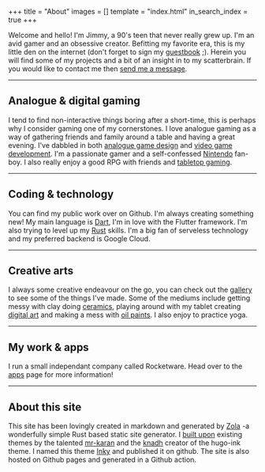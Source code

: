 +++
title = "About"
images = []
template = "index.html"
in_search_index = true
+++

Welcome and hello! I'm Jimmy, a 90's teen that never really grew up. I'm an avid gamer and an obsessive creator. Befitting my favorite era, this is my little den on the internet (don't forget to sign my [guestbook](/guestbook) ;). Herein you will find some of my projects and a bit of an insight in to my scatterbrain. If you would like to contact me then [send me a message](https://docs.google.com/forms/d/e/1FAIpQLScIN2i8tudYfvWZO96Ed-_ma011PgZU-CrxRyCXdSA1z9NRjA/viewform).

---

## Analogue & digital gaming

I tend to find non-interactive things boring after a short-time, this is perhaps why I consider gaming one of my cornerstones. I love analogue gaming as a way of gathering friends and family around a table and having a great evening. I've dabbled in both [analogue game design](/tags/gamedev-analogue/) and [video game development](/tags/gamedev-digital). I'm a passionate gamer and a self-confessed [Nintendo](/tags/nintendo) fan-boy. I also really enjoy a good RPG with friends and [tabletop gaming](/tags/gaming-tabletop).

---

## Coding & technology

You can find my public work over on Github. I'm always creating something new! My main language is [Dart](/tags/lang-dart), I'm in love with the Flutter framework. I'm also trying to level up my [Rust](/tags/lang-rust) skills. I'm a big fan of serveless technology and my preferred backend is Google Cloud.

---

## Creative arts

I always some creative endeavour on the go, you can check out the [gallery](/gallery) to see some of the things I've made. Some of the mediums include getting messy with clay doing [ceramics](/medium/ceramic/), playing around with my tablet creating [digital art](/medium/digital/) and making a mess with [oil paints](/medium/oil/). I also enjoy to practice yoga.

---

## My work & apps

I run a small independant company called Rocketware. Head over to the [apps](/apps) page for more information!

---

## About this site

This site has been lovingly created in markdown and generated by [Zola](https://getzola.org/) -a wonderfully simple Rust based static site generator. I [built upon](https://github.com/jimmyff/zola-inky/CHANGELOG.md) existing themes by the talented [mr-karan](https://github.com/mr-karan/website) and the [knadh](https://github.com/knadh/hugo-ink) creator of the hugo-ink theme. I named this theme [Inky](https://github.com/jimmyff/zola-inky) and published it on github. The site is also hosted on Github pages and generated in a Github action.
